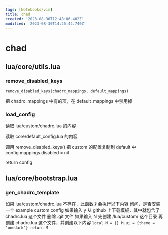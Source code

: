 ```yaml
---
tags: [Notebooks/vim]
title: chad
created: '2023-08-30T12:48:06.402Z'
modified: '2023-08-30T14:25:42.740Z'
---
```


# chad
 
## lua/core/utils.lua
### remove_disabled_keys
```
remove_disabled_keys(chadrc_mappings, default_mappings)
```
把 chadrc_mappings 中有的项，在 default_mappings 中禁用掉

### load_config
 读取 lua/custom/chadrc.lua 的内容
 
 读取 core/default_config.lua 的内容
 
调用 remove_disabled_keys()
把 custom 的配置复制到 default 中
config.mappings.disabled = nil
 
return config

## lua/core/bootstrap.lua
### gen_chadrc_template
如果 lua/custom/chadrc.lua 不存在，此函数才会执行以下内容
询问，是否安装一个 example custom config
如果输入 y
	从 github 上下载模板，其中就包含了 chadrc.lua 这个文件
	删除 .git 文件
如果输入 N
	先创建 /lua/custom/ 这个目录
	再创建 chadrc.lua 这个文件，并创建以下内容
	```
	local M = {}
	M.ui = {theme = 'onedark'}
	return M
	```
